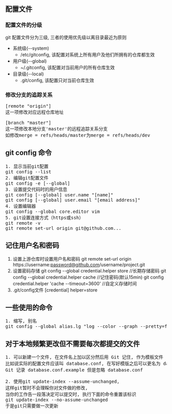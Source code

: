 ## 配置文件

### 配置文件的分级
git 配置文件分为三级, 三者的使用优先级以离目录最近为原则

+ 系统级(--system)
    + /etc/gitconfig, 该配置对系统上所有用户及他们所拥有的仓库都生效
+ 用户级(--global)
    + ~/.gitconfig, 该配置对当前用户的所有仓库生效
+ 目录级(--local)
    + .git/config, 该配置只对当前仓库生效

### 修改分支的追踪关系
<pre>
[remote "origin"] 
这一项修改对应远程仓库地址

[branch "master"] 
这一项修改本地分支'master'的远程追踪关系分支
如修改merge = refs/heads/master为merge = refs/heads/dev
</pre>

## git config 命令
<pre>
1. 显示当前git配置
git config --list
2. 编辑git配置文件
git config -e [--global]
3. 设置提交代码时的用户信息
git config [--global] user.name "[name]"
git config [--global] user.email "[email address]"
4. 设置编辑器
git config --global core.editor vim
5. git设置连接方式（https或ssh）
git remote -v
git remote set-url origin git@github.com...
</pre>

## 记住用户名和密码
1. 设置上游仓库时设置用户名和密码
git remote set-url origin https://username:password@github.com/username/project.git
2. 设置密码存储
git config --global credential.helper store  //长期存储密码
git config --global credential.helper cache  //记住密码(默认15min)
git config credential.helper 'cache --timeout=3600'  //自定义存储时间
3. .git/config文件
[credential]
  helper=store

## 一些使用的命令
<pre>
1. 缩写, 别名
git config --global alias.lg "log --color --graph --pretty=format:'%Cred%h%Creset -%C(yellow)%d%Creset %s %Cgreen(%cr) %C(bold blue)<%an>%Creset' --abbrev-commit"
</pre>

## 对于本地频繁更改但不需要每次都提交的文件
<pre>
1. 可以新建一个文件, 在文件名上加以区分然后用 Git 记住, 作为模板文件
比如说实际的配置文件应该叫 database.conf, 在写好模版之后可以更名为 database.conf.example
Git 记录 database.conf.example 但是忽略 database.conf

2. 使用git update-index --assume-unchanged, 
这样git暂时不会理睬你对文件做的修改, 
当你的工作告一段落决定可以提交时, 执行下面的命令重置该标识
git update-index --no-assume-unchanged
于是git只需要做一次更新
</pre>
